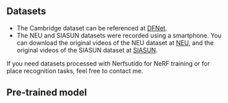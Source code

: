 ## Datasets

- The Cambridge dataset can be referenced at [DFNet](https://github.com/activevisionlab/dfnet).
- The NEU and SIASUN datasets were recorded using a smartphone. You can download the original videos of the NEU dataset at [NEU](https://kaggle.com/datasets/9e09bf4ac09c14f13af80e55fd273114351bba1e1a8a49554de7fe7b58142d99), and the original videos of the SIASUN dataset at [SIASUN](https://kaggle.com/datasets/cacfaab9b6c68e3cc0ad0ed2b425302f47d302a789d9dc8c559255a67baa817d).

If you need datasets processed with Nerfsutido for NeRF training or for place recognition tasks, feel free to contact me.
  
## Pre-trained model
